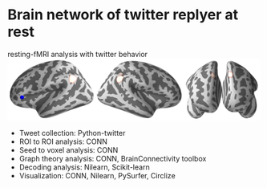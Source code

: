 # Brain network of twitter replyer at rest
resting-fMRI analysis with twitter behavior
![image](logo.png)

- Tweet collection: Python-twitter
- ROI to ROI analysis: CONN
- Seed to voxel analysis: CONN
- Graph theory analysis: CONN, BrainConnectivity toolbox
- Decoding analysis: Nilearn, Scikit-learn
- Visualization: CONN, Nilearn, PySurfer, Circlize
